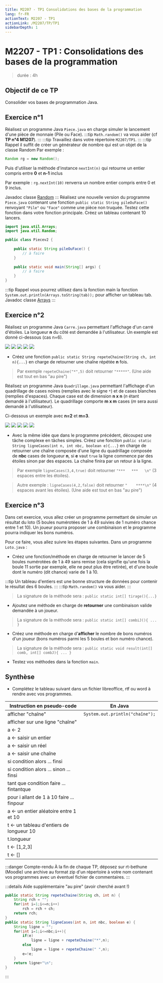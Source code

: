 ```yaml
---
title: M2207 - TP1 Consolidations des bases de la programmation
lang: fr-FR
actionText: M2207 - TP1 
actionLink: /M2207/TP/TP1
sidebarDepth: 1	
---
```

# M2207 - TP1 : Consolidations des bases  de la programmation
> durée : 4h

## Objectif de ce TP
Consolider vos bases de programmation Java.

## Exercice n°1

Réalisez un programme Java `Piece.java` en charge simuler le lancement d'une pièce de monnaie (Pile ou Face).
:::tip
`Math.random()` va vous aider (cf **TP n°4 M1207**).
:::
:::tip
Travaillez dans votre répertoire `M2207/TP1`.
:::
:::tip Rappel 
il suffit de créer un générateur de nombre qui est un objet de la classe Random
Par exemple : 
```java 
Random rg = new Random();
```
Puis d'utiliser la méthode d'instance `nextInt(n)` qui retourne un entier compris entre **0** et **n-1** inclus

Par exemple : `rg.nextInt(10)` renverra un nombre entier compris entre 0 et 9 inclus.

Javadoc classe [Random](https://docs.oracle.com/javase/8/docs/api/java/util/Random.html)
:::
Réalisez une nouvelle version du programme `Piece.java` contenant une fonction `public static String pileOuFace()` renvoyant `"Pile"` ou `"Face"` comme une pièce non truquée. 
Testez cette fonction dans votre fonction principale. Créez un tableau contenant 10 lancers.

```java
import java.util.Arrays;
import java.util.Random;

public class Piecev2 {
  
	public static String pileOuFace() {
   		// à faire
	}
   	
   	public static void main(String[] args) {
		// à faire
	}
}
```
:::tip Rappel 
vous pourrez utilisez dans la fonction main la fonction `System.out.println(Arrays.toString(tab));` pour afficher un tableau tab.
Javadoc classe [Arrays](https://docs.oracle.com/javase/8/docs/api/java/util/Arrays.html)
:::


## Exercice n°2

Réalisez un programme Java `Carre.java` permettant l'affichage d'un carré d'étoiles. La longueur **n** du côté est demandée à l'utilisateur. Un exemple est donné ci-dessous (cas n=6).

![](./img/white_space.svg) ![](./img/white_space.svg)  ![](./img/carreb.png) ![](./img/white_space.svg)  ![](./img/white_space.svg) 

- Créez une fonction `public static String repeteChaine(String ch, int n){...}` en charge de retourner une chaîne répétée **n** fois.

> Par exemple `repeteChaine("*",5)` doit retourner `"*****"`. (Une aide est tout en bas "au pire")

Réalisez un programme Java `Quadrillage.java` permettant l'affichage d'un quadrillage de cases noires (remplies avec le signe `*`) et de cases blanches (remplies d'espaces). Chaque case est de dimension **n x n** (*n* étant demandé à l'utilisateur). Le quadrillage comporte **m x m** cases (*m* sera aussi demandé à l'utilisateur). 

Ci-dessous un exemple avec **n=2** et **m=3**.

![](./img/white_space.svg) ![](./img/white_space.svg)  ![](./img/quadrillage.png) ![](./img/white_space.svg)  ![](./img/white_space.svg) 


- Avec la même idée que dans le programme précédent, découpez une tâche complexe en tâches simples. Créez une fonction `public static String ligneCases(int n, int nbc, boolean e){...}` en charge de retourner une chaîne composée d'une ligne du quadrillage composée de **nbc** cases de longueur **n**, si **e** vaut `true` la ligne commence par des étoiles sinon par des espaces. La chaîne finira par un retour à la ligne.

> Par exemple `ligneCases(3,4,true)` doit retourner `"***   ***   \n"` (3 espaces entre les étoiles).

> Autre exemple : `ligneCases(4,2,false)` doit retourner `"    ****\n"` (4 espaces avant les étoiles). (Une aide est tout en bas "au pire")

## Exercice n°3

Dans cet exercice, vous allez créer un programme permettant de simuler un résultat du loto (5 boules numérotées de 1 à 49 suivies de 1 numéro chance entre 1 et 10). Un joueur pourra proposer une combinaison et le programme pourra indiquer les bons numéros.

Pour ce faire, vous allez suivre les étapes suivantes. Dans un programme `Loto.java` :

- Créez une fonction/méthode en charge de retourner le lancer de 5 boules numérotées de 1 à 49 sans remise (cela signifie qu'une fois la boule 11 sortie par exemple, elle ne peut plus être retirée), et d'une boule dont le numéro (dit chance) varie de 1 à 10.

:::tip 
Un tableau d'entiers est une bonne structure de données pour contenir le résultat des 6 boules.
:::
:::tip
`Math.random()` va vous aider.
:::

> La signature de la méthode sera : `public static int[] tirage(){...}`

- Ajoutez une méthode en charge de **retourner** une combinaison valide demandée à un joueur.

> La signature de la méthode sera : `public static int[] combiJ(){ ... }` 

- Créez une méthode en charge d'**afficher** le nombre de bons numéros d'un joueur (bons numéros parmi les 5 boules et bon numéro chance).

> La signature de la méthode sera : `public static void result(int[] comb, int[] combJ){ ... }`

- Testez vos méthodes dans la fonction `main`.

## Synthèse

- Complétez le tableau suivant dans un fichier libreoffice, rtf ou word à rendre avec vos programmes.

| Instruction en pseudo\-code                    | En Java                           |
|------------------------------------------------|-----------------------------------|
| afficher "chaîne"                              | `System.out.println("chaîne");`   |
| afficher sur une ligne "chaîne"                |                                   |
|  a ← 2                                         |                                   |
|  a ← saisir un entier                          |                                   |
|  a ← saisir un réel                            |                                   |
|  a ← saisir une chaîne                         |                                   |
|  si condition alors \.\.\. finsi               |                                   |
|  si condition alors \.\.\. sinon \.\.\. finsi  |                                   |
|  tant que condition faire \.\.\. fintantque    |                                   |
|  pour i allant de 1 à 10 faire \.\.\. finpour  |                                   |
|  a ← un entier aléatoire entre 1 et 10         |                                   |
|  t ← un tableau d'entiers de longueur 10       |                                   |
|  t\.longueur                                   |                                   |
|  t ← \[1,2,3\]                                 |                                   |
|  t ← \[\]                                      |                                   |



:::danger Compte-rendu
À la fin de chaque TP, déposez sur rt-bethune (Moodle) une archive au format zip d'un répertoire à votre nom contenant vos programmes avec un éventuel fichier de commentaires.
:::

:::details  Aide supplémentaire "au pire" (avoir cherché avant !)
```java 
public static String repeteChaine(String ch, int n) {
	String rch = "";
	for(int i=1;i<=n;i++)
		rch = rch + ch;
	return rch;
}
public static String ligneCases(int n, int nbc, boolean e) {
	String ligne = "";
	for(int i=1;i<=nbc;i++){
		if(e)
			ligne = ligne + repeteChaine("*",n);
		else
			ligne = ligne + repeteChaine(" ",n);
		e=!e;
	}
	return ligne+"\n";
}
```
:::
